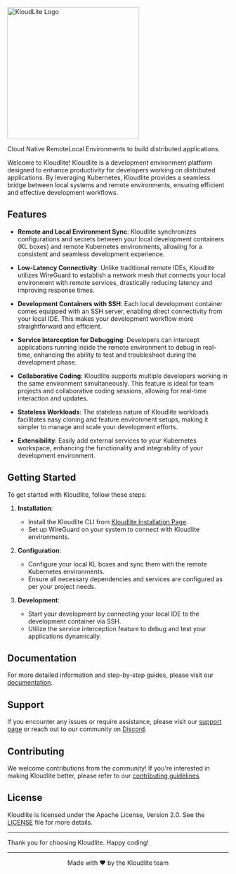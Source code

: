 <p>
  <img width=300 src="https://github.com/kloudlite/kloudlite/assets/1580519/27001f02-a87f-46b7-aaaf-3b36bafc73e0" alt="KloudLite Logo">
</p>

<p>
  Cloud Native RemoteLocal Environments to build distributed applications.
</p>

Welcome to Kloudlite! Kloudlite is a development environment platform designed to enhance productivity for developers working on distributed applications. By leveraging Kubernetes, Kloudlite provides a seamless bridge between local systems and remote environments, ensuring efficient and effective development workflows.

## Features

- **Remote and Local Environment Sync**: Kloudlite synchronizes configurations and secrets between your local development containers (KL boxes) and remote Kubernetes environments, allowing for a consistent and seamless development experience.
  
- **Low-Latency Connectivity**: Unlike traditional remote IDEs, Kloudlite utilizes WireGuard to establish a network mesh that connects your local environment with remote services, drastically reducing latency and improving response times.

- **Development Containers with SSH**: Each local development container comes equipped with an SSH server, enabling direct connectivity from your local IDE. This makes your development workflow more straightforward and efficient.

- **Service Interception for Debugging**: Developers can intercept applications running inside the remote environment to debug in real-time, enhancing the ability to test and troubleshoot during the development phase.

- **Collaborative Coding**: Kloudlite supports multiple developers working in the same environment simultaneously. This feature is ideal for team projects and collaborative coding sessions, allowing for real-time interaction and updates.

- **Stateless Workloads**: The stateless nature of Kloudlite workloads facilitates easy cloning and feature environment setups, making it simpler to manage and scale your development efforts.

- **Extensibility**: Easily add external services to your Kubernetes workspace, enhancing the functionality and integrability of your development environment.

## Getting Started

To get started with Kloudlite, follow these steps:

1. **Installation**:
   - Install the Kloudlite CLI from [Kloudlite Installation Page](https://kloudlite.com/install).
   - Set up WireGuard on your system to connect with Kloudlite environments.

2. **Configuration**:
   - Configure your local KL boxes and sync them with the remote Kubernetes environments.
   - Ensure all necessary dependencies and services are configured as per your project needs.

3. **Development**:
   - Start your development by connecting your local IDE to the development container via SSH.
   - Utilize the service interception feature to debug and test your applications dynamically.

## Documentation

For more detailed information and step-by-step guides, please visit our [documentation](https://kloudlite.com/docs).

## Support

If you encounter any issues or require assistance, please visit our [support page](https://kloudlite.com/support) or reach out to our community on [Discord](https://discord.gg/kloudlite).

## Contributing

We welcome contributions from the community! If you're interested in making Kloudlite better, please refer to our [contributing guidelines](https://kloudlite.com/contribute).

## License

Kloudlite is licensed under the Apache License, Version 2.0. See the [LICENSE](LICENSE.md) file for more details.

---

Thank you for choosing Kloudlite. Happy coding!




---
<p align="center">
  Made with ❤️ by the Kloudlite team
</p>

